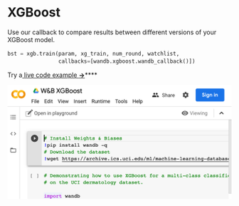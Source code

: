 # XGBoost

Use our callback to compare results between different versions of your XGBoost model.

```python
bst = xgb.train(param, xg_train, num_round, watchlist,
                callbacks=[wandb.xgboost.wandb_callback()])
```

Try a[ live code example **→**](http://bit.ly/wandb-xgboost)\*\*\*\*

![](../../../.gitbook/assets/image%20%2812%29.png)

